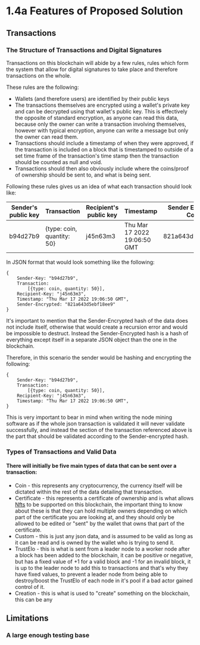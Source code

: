 # 1.4a Features of Proposed Solution

## Transactions

### The Structure of Transactions and Digital Signatures

Transactions on this blockchain will abide by a few rules, rules which form the system that allow for digital signatures to take place and therefore transactions on the whole.

These rules are the following:

* Wallets (and therefore users) are identified by their public keys
* The transactions themselves are encrypted using a wallet's private key and can be decrypted using that wallet's public key. This is effectively the opposite of standard encryption, as anyone can read this data, because only the owner can write a transaction involving themselves, however with typical encryption, anyone can write a message but only the owner can read them.
* Transactions should include a timestamp of when they were approved, if the transaction is included on a block that is timestamped to outside of a set time frame of the transaction's time stamp then the transaction should be counted as null and void.
* Transactions should then also obviously include where the coins/proof of ownership should be sent to, and what is being sent.

Following these rules gives us an idea of what each transaction should look like:

| Sender's public key | Transaction                | Recipient's public key | Timestamp                    | Sender Encrypted Copy |
| ------------------- | -------------------------- | ---------------------- | ---------------------------- | --------------------- |
| b94d27b9            | {type: coin, quantity: 50} | j45n63m3               | Thu Mar 17 2022 19:06:50 GMT | 821a643d5ebf18ee9     |

In JSON format that would look something like the following:

```
{
    Sender-Key: "b94d27b9",
    Transaction:
        [{type: coin, quantity: 50}],
    Recipient-Key: "j45n63m3",
    Timestamp: "Thu Mar 17 2022 19:06:50 GMT",
    Sender-Encrypted: "821a643d5ebf18ee9"
}    
```

It's important to mention that the Sender-Encrypted hash of the data does not include itself, otherwise that would create a recursion error and would be impossible to destruct. Instead the Sender-Encrypted hash is a hash of everything except itself in a separate JSON object than the one in the blockchain.

Therefore, in this scenario the sender would be hashing and encrypting the following:

```
{
    Sender-Key: "b94d27b9",
    Transaction:
        [{type: coin, quantity: 50}],
    Recipient-Key: "j45n63m3",
    Timestamp: "Thu Mar 17 2022 19:06:50 GMT",
}
```

This is very important to bear in mind when writing the node mining software as if the whole json transaction is validated it will never validate successfully, and instead the section of the transaction referenced above is the part that should be validated according to the Sender-encrypted hash.

### Types of Transactions and Valid Data

#### There will initially be five main types of data that can be sent over a transaction:

* Coin - this represents any cryptocurrency, the currency itself will be dictated within the rest of the data detailing that transaction.
* Certificate - this represents a certificate of ownership and is what allows [Nfts](../terminology.md#nfts) to be supported on this blockchain, the important thing to know about these is that they can hold multiple owners depending on which part of the certificate you are looking at, and they should only be allowed to be edited or "sent" by the wallet that owns that part of the certificate.
* Custom - this is just any json data, and is assumed to be valid as long as it can be read and is owned by the wallet who is trying to send it.
* TrustElo - this is what is sent from a leader node to a worker node after a block has been added to the blockchain, it can be positive or negative, but has a fixed value of +1 for a valid block and -1 for an invalid block, it is up to the leader node to add this to transactions and that's why they have fixed values, to prevent a leader node from being able to destroy/boost the TrustElo of each node in it's pool if a bad actor gained control of it.
* Creation - this is what is used to "create" something on the blockchain, this can be any&#x20;

## Limitations

### A large enough testing base
